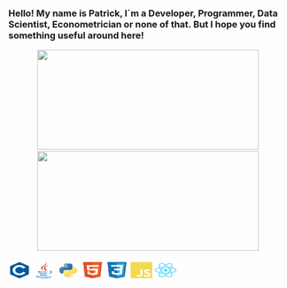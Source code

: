### Hello! My name is **Patrick**, I´m a Developer, Programmer, Data Scientist, Econometrician or none of that. But I hope you find something useful around here!
<div align="center">
  <a href="https://github.com/pwguimar"></a>
  <img height="180em" width="400" src="https://github-readme-stats.vercel.app/api?username=pwguimar&show_icons=true&theme=gruvbox&include_all_commits=true&count_private=true"/>
  <img height="180em" width="400" src="https://github-readme-stats.vercel.app/api/top-langs/?username=pwguimar&layout=compact&langs_count=7&theme=gruvbox"/>
</div>
<div style="display: inline_block"><br>
  <img align="center" alt="Icone C" height="30" width="40" src="https://github.com/devicons/devicon/blob/master/icons/c/c-plain.svg">
  <img align="center" alt="Icone Java" height="30" width="40" src="https://github.com/devicons/devicon/blob/master/icons/java/java-original.svg">
  <a href="https://github.com/pwguimar/python"><img align="center" alt="Icone Python" height="30" width="40" src="https://raw.githubusercontent.com/devicons/devicon/master/icons/python/python-original.svg"></a>
  <img align="center" alt="Icone HTML" height="30" width="40" src="https://raw.githubusercontent.com/devicons/devicon/master/icons/html5/html5-original.svg">
  <img align="center" alt="Icone CSS" height="30" width="40" src="https://raw.githubusercontent.com/devicons/devicon/master/icons/css3/css3-original.svg">
  <img align="center" alt="Icone Js" height="30" width="40" src="https://raw.githubusercontent.com/devicons/devicon/master/icons/javascript/javascript-plain.svg">
  <img align="center" alt="Icone React" height="30" width="40" src="https://raw.githubusercontent.com/devicons/devicon/master/icons/react/react-original.svg">
</div>
